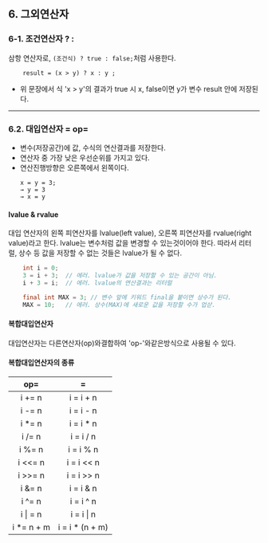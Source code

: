 ## 6. 그외연산자
### 6-1. 조건연산자 ? :  
삼항 연산자로, `(조건식) ? true : false;`처럼 사용한다. 

```
    result = (x > y) ? x : y ;
```
* 위 문장에서 식 'x > y'의 결과가 true 시 x, false이면 y가 변수 result 안에 저장된다.  
---
### 6.2. 대입연산자 = op=
* 변수(저장공간)에 값, 수식의 연산결과를 저장한다.
* 연산자 중 가장 낮은 우선순위를 가지고 있다. 
* 연산진행방향은 오른쪽에서 왼쪽이다.
    ```
  x = y = 3;
  → y = 3 
  → x = y 
  ```
#### lvalue & rvalue
대입 연산자의 왼쪽 피연산자를 lvalue(left value), 오른쪽 피연산자를 rvalue(right value)라고 한다. 
lvalue는 변수처럼 값을 변경할 수 있는것이어야 한다. 따라서 리터럴, 상수 등 값을 저장할 수 없는 것들은 lvalue가 될 수 없다.

```java
    int i = 0;
    3 = i + 3;  // 에러. lvalue가 값을 저장할 수 있는 공간이 아님.
    i + 3 = i;  // 에러. lvalue의 연산결과는 리터럴

    final int MAX = 3; // 변수 앞에 키워드 final을 붙이면 상수가 된다.
    MAX = 10;   // 에러. 상수(MAX)에 새로운 값을 저장할 수가 업삳.
```

#### 복합대입연산자 
대입연산자는 다른연산자(op)와결합하여 'op-'와같은방식으로 사용될 수 있다.

#### 복합대입연산자의 종류
|    op=     |        =        |
|:----------:|:---------------:|
|   i += n   |    i = i + n    |
|   i -= n   |    i = i - n    |
|   i *= n   |    i = i * n    |
|   i /= n   |    i = i / n    |
|   i %= n   |    i = i % n    |
|  i <<= n   |   i = i << n    |
|  i >>= n   |   i = i >> n    |
|   i &= n   |    i = i & n    |
|   i ^= n   |    i = i ^ n    |
|  i \| = n  |   i = i \| n    |
| i *= n + m | i = i * (n + m) |


